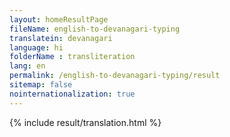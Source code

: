 ```yaml
--- 
layout: homeResultPage 
fileName: english-to-devanagari-typing
translatein: devanagari
language: hi
folderName : transliteration
lang: en
permalink: /english-to-devanagari-typing/result
sitemap: false
nointernationalization: true
---
```

{% include result/translation.html %}

<script src="/js/result/translator.js" data-foldername="{{page.folderName}}" data-lang="{{page.lang}}"></script>